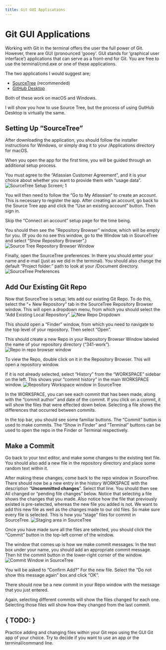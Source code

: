 ```yaml
---
title: Git GUI Applications
---
```

# Git GUI Applications

Working with Git in the terminal offers the user the full power of Git. However, there are GUI (pronounced ‘gooey’. GUI stands for ‘graphical user interface’) applications that can serve as a front-end for Git. You are free to use the terminal/cmd.exe or one of these applications.

The two applications I would suggest are;

- [SourceTree](https://www.sourcetreeapp.com) (recommended)
- [GitHub Desktop](https://desktop.github.com)

Both of these work on macOS and Windows. 

I will show you how to use Source Tree, but the process of using GutHub Desktop is virtually the same. 

## Setting Up “SourceTree”
After downloading the application, you should follow the installer instructions for Windows, or simply drag it to your /Applications directory for macOS. 

When you open the app for the first time, you will be guided through an additional setup process. 

You must agree to the “Atlassian Customer Agreement”, and it is your choice about whether you want to provide them with “usage data”.
![SourceTree Setup Screen; 1](../imgs/st_setup_1.jpg)

You will then need to follow the “Go to My Atlassian” to create an account. This is necessary to register the app. After creating an account, go back to the Source Tree app and click the “Use an existing account” button. Then sign in. 

Skip the “Connect an account” setup page for the time being. 

You should then see the “Repository Browser” window, which will be empty for you. (If you do no see this window, go to the Window tab in SourceTree and select “Show Repository Browser”.)
![Source Tree Repository Browser Window](../imgs/st_setup_2.jpg)

Finally, open the SourceTree preferences. In there you should enter your name and e-mail (just as we did in the terminal). You should also change the default “Project folder:” path to look at your /Document directory. 
![SourceTree Preferences](../imgs/st_setup_3.jpg)

## Add Our Existing Git Repo
Now that SourceTree is setup, lets add our existing Git Repo. To do this, select the “+ New Repository” tab in the SourceTree Repository Browser window. This will open a dropdown menu, from which you should select the “Add Existing Local Repository”. 
![New Repo Dropdown](../imgs/st_addRepo.jpg)

This should open a “Finder” window, from which you need to navigate to the top level of your repository. Then select “Open”.

This should create a new Repo in your Repository Browser Window labeled the name of your repository directory (“341-work”).
![Repo in repo browser window](../imgs/st_addRepo2.jpg)

To view the Repo, double click on it in the Repository Browser. This will open a repository window. 

If it is not already selected, select “History” from the “WORKSPACE” sidebar on the left. This shows your “commit history” in the main WORKSPACE window. 
![Repository Workspace window in SourceTree](../imgs/st_repo1.jpg)

In the WORKSPACE, you can see each commit that has been made, along with the “commit author” and date of the commit. If you click on a commit, it will show the files that were effected down below. Selecting a file shows the differences that occurred between commits. 

In the top bar, you should see some familiar buttons. The “Commit” button is used to make commits. The “Show in Finder” and “Terminal” buttons can be used to open the repo in the Finder or Terminal respectively. 

## Make a Commit
Go back to your text editor, and make some changes to the existing text file. You should also add a new file in the repository directory and place some random text within it. 

After making these changes, come back to the repo window in SourceTree. There should now be a new entry in the history WORKSPACE with the description “**Uncommitted changes**”. Select that line. You should then see All changed or “pending file changes” below. Notice that selecting a file shows the changes that you made. Also notice how the file that previously existed is pre-selected, whereas the new file you added is not. We want to add this new file as well as the changes made to our old files. So make sure every file is selected. This is how you “stage” files for commit in SourceTree.
![Staging area in SourceTree](../imgs/st_repo2.jpg)

Once you have made sure all the files are selected, you should click the “Commit” button in the top-left corner of the window. 

The window that comes up is how we make commit messages. In the text box under your name, you should add an appropriate commit message. Then hit the commit button in the lower-right corner of the window. 
![Commit Window in SourceTree](../imgs/st_repo3.jpg)

You will be asked to “Confirm Add?” For the new file. Select the “Do not show this message again” box and click “OK”.

There should now be a new commit in your Repo window with the message that you just entered. 

Again, selecting different commits will show the files changed for each one. Selecting those files will show how they changed from the last commit. 

## { TODO: }

Practice adding and changing files within your Git repo using the GUI Git app of your choice. Try to decide if you want to use an app or the terminal/command line.